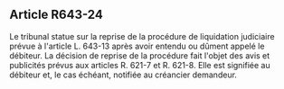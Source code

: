 Article R643-24
----
Le tribunal statue sur la reprise de la procédure de liquidation judiciaire
prévue à l'article L. 643-13 après avoir entendu ou dûment appelé le débiteur.
La décision de reprise de la procédure fait l'objet des avis et publicités
prévus aux articles R. 621-7 et R. 621-8. Elle est signifiée au débiteur et, le
cas échéant, notifiée au créancier demandeur.
